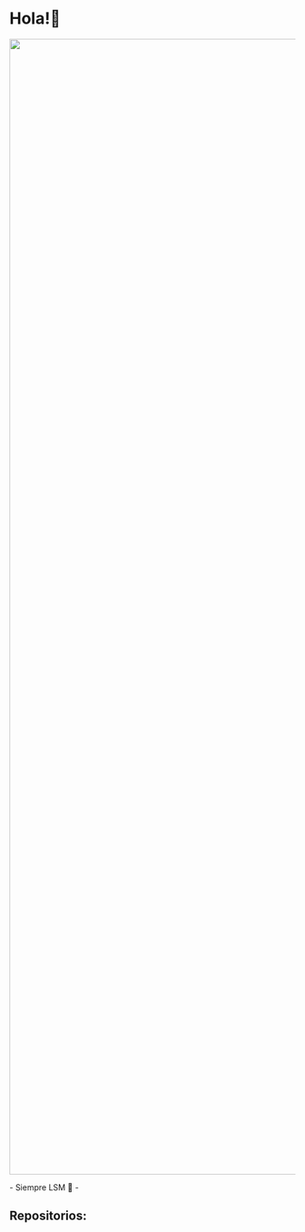 <h1>Hola!👋</h1>
<img src = "https://i.pinimg.com/1200x/a6/6b/9c/a66b9c60120cb847965e57fa25af2a90.jpg" width = 2000px>
<br>
<p>- Siempre LSM 🤫 -</p>
<h2>Repositorios:</h2>
